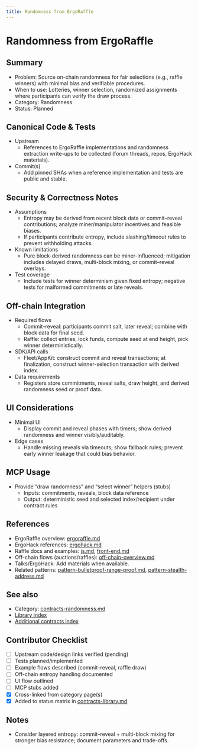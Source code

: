 ```yaml
---
title: Randomness from ErgoRaffle
---
```


# Randomness from ErgoRaffle

## Summary

- Problem: Source on-chain randomness for fair selections (e.g., raffle winners) with minimal bias and verifiable procedures.
- When to use: Lotteries, winner selection, randomized assignments where participants can verify the draw process.
- Category: Randomness
- Status: Planned

## Canonical Code & Tests

- Upstream  
  - References to ErgoRaffle implementations and randomness extraction write-ups to be collected (forum threads, repos, ErgoHack materials).
- Commit(s)  
  - Add pinned SHAs when a reference implementation and tests are public and stable.

## Security & Correctness Notes

- Assumptions  
  - Entropy may be derived from recent block data or commit–reveal contributions; analyze miner/manipulator incentives and feasible biases.
  - If participants contribute entropy, include slashing/timeout rules to prevent withholding attacks.
- Known limitations  
  - Pure block-derived randomness can be miner-influenced; mitigation includes delayed draws, multi-block mixing, or commit–reveal overlays.
- Test coverage  
  - Include tests for winner determinism given fixed entropy; negative tests for malformed commitments or late reveals.

## Off-chain Integration

- Required flows  
  - Commit–reveal: participants commit salt, later reveal; combine with block data for final seed.
  - Raffle: collect entries, lock funds, compute seed at end height, pick winner deterministically.
- SDK/API calls  
  - Fleet/AppKit: construct commit and reveal transactions; at finalization, construct winner-selection transaction with derived index.
- Data requirements  
  - Registers store commitments, reveal salts, draw height, and derived randomness seed or proof data.

## UI Considerations

- Minimal UI  
  - Display commit and reveal phases with timers; show derived randomness and winner visibly/auditably.
- Edge cases  
  - Handle missing reveals via timeouts; show fallback rules; prevent early winner leakage that could bias behavior.

## MCP Usage

- Provide “draw randomness” and “select winner” helpers (stubs)  
  - Inputs: commitments, reveals, block data reference  
  - Output: deterministic seed and selected index/recipient under contract rules

## References

- ErgoRaffle overview: [ergoraffle.md](ergoraffle.md)
- ErgoHack references: [ergohack.md](ergohack.md)
- Raffle docs and examples: [js.md](js.md), [front-end.md](front-end.md)
- Off-chain flows (auctions/raffles): [off-chain-overview.md](off-chain-overview.md)
- Talks/ErgoHack: Add materials when available.
- Related patterns: [pattern-bulletproof-range-proof.md](pattern-bulletproof-range-proof.md), [pattern-stealth-address.md](pattern-stealth-address.md)

## See also

- Category: [contracts-randomness.md](contracts-randomness.md)
- [Library index](contracts-library.md)
- [Additional contracts index](contracts.md)

## Contributor Checklist

- [ ] Upstream code/design links verified (pending)
- [ ] Tests planned/implemented
- [ ] Example flows described (commit–reveal, raffle draw)
- [ ] Off-chain entropy handling documented
- [ ] UI flow outlined
- [ ] MCP stubs added
- [x] Cross-linked from category page(s)
- [x] Added to status matrix in [contracts-library.md](contracts-library.md)

## Notes

- Consider layered entropy: commit–reveal + multi-block mixing for stronger bias resistance; document parameters and trade-offs.
